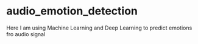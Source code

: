 # audio_emotion_detection
Here I am using Machine Learning and Deep Learning to predict emotions fro audio signal
